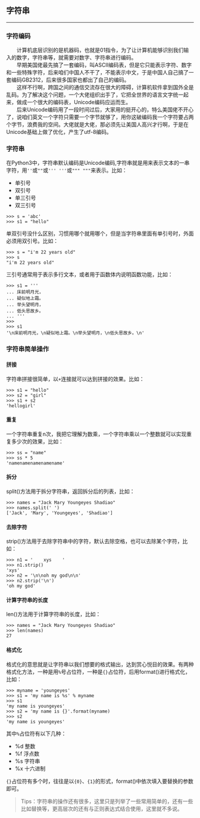## 字符串
---
### 字符编码
&emsp;&emsp;计算机底层识别的是机器码，也就是01指令，为了让计算机能够识别我们输入的数字，字符串等，就需要对数字、字符串进行编码。<br/>
&emsp;&emsp;早期美国佬最先搞了一套编码，叫ASCII编码表，但是它只能表示字符、数字和一些特殊字符，后来咱们中国人不干了，不能表示中文，于是中国人自己搞了一套编码GB2312，后来很多国家也都出了自己的编码。<br/>
&emsp;&emsp;这样不行啊，跨国之间的通信交流存在很大的障碍，计算机软件拿到国外全是乱码。为了解决这个问题，一个大佬组织出手了，它把全世界的语言文字统一起来，做成一个很大的编码表，Unicode编码应运而生。<br/>
&emsp;&emsp;后来Unicode编码用了一段时间过后，大家用的挺开心的，特么美国佬不开心了，说咱们英文一个字符只需要一个字节就够了，用你这破编码我一个字符要占两个字节，浪费我的空间。大佬就是大佬，那必须先让美国人高兴才行啊，于是在Unicode基础上做了优化，产生了utf-8编码。<br/>
### 字符串
在Python3中，字符串默认编码是Unicode编码,字符串就是用来表示文本的一串字符，用`''`或`""`或`''' '''`或`""" """`来表示。比如：<br/>
* 单引号 
* 双引号
* 单三引号
* 双三引号
```
>>> s = 'abc'
>>> s1 = "hello"
```
单双引号没什么区别，习惯用哪个就用哪个，但是当字符串里面有单引号时，外面必须用双引号。比如：<br/>
```
>>> s = "i'm 22 years old"
>>> s
"i'm 22 years old"
```
三引号通常用于表示多行文本，或者用于函数体内说明函数功能，比如：<br/>
```
>>> s1 = '''
... 床前明月光，
... 疑似地上霜。
... 举头望明月，
... 低头思故乡。
... '''
>>> 
>>> s1
'\n床前明月光，\n疑似地上霜。\n举头望明月，\n低头思故乡。\n'
```
### 字符串简单操作
#### 拼接
字符串拼接很简单，以`+`连接就可以达到拼接的效果。比如：<br/>
```
>>> s1 = "hello"
>>> s2 = "girl"
>>> s1 + s2
'hellogirl'
```
#### 重复
一个字符串重复n次，我把它理解为数乘，一个字符串乘以一个整数就可以实现重复多少次的效果，比如：<br/>
```
>>> ss = "name"
>>> ss * 5
'namenamenamenamename'
```
#### 拆分
split()方法用于拆分字符串，返回拆分后的列表，比如：<br/>
```
>>> names = "Jack Mary Youngeyes Shadiao"
>>> names.split(' ')
['Jack', 'Mary', 'Youngeyes', 'Shadiao']
```
#### 去除字符
strip()方法用于去除字符串中的字符，默认去除空格，也可以去除某个字符，比如：<br/>
```
>>> n1 = '    xys    '
>>> n1.strip()
'xys'
>>> n2 = '\n\noh my god\n\n'
>>> n2.strip('\n')
'oh my god'
```
#### 计算字符串的长度
len()方法用于计算字符串的长度，比如：<br/>
```
>>> names = "Jack Mary Youngeyes Shadiao"
>>> len(names)
27
```
#### 格式化
格式化的意思就是让字符串以我们想要的格式输出，达到赏心悦目的效果。有两种格式化方法，一种是用`%`号占位符，一种是`{}`占位符，后用format()进行格式化，比如：<br/>
```
>>> myname = 'youngeyes'
>>> s1 = 'my name is %s' % myname
>>> s1
'my name is youngeyes'
>>> s2 = 'my name is {}'.format(myname)
>>> s2
'my name is youngeyes'
```
其中`%`占位符有以下几种：<br/>
* %d 整数
* %f 浮点数
* %s 字符串
* %x 十六进制

`{}`占位符有多个时，往往是以`{0}`、`{1}`的形式，format()中依次填入要替换的参数即可。<br/>
> Tips：字符串的操作还有很多，这里只是列举了一些常用简单的，还有一些比如替换等，更高层次的还有与正则表达式结合使用，这里就不多说。